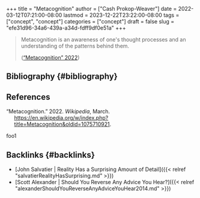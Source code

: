 +++
title = "Metacognition"
author = ["Cash Prokop-Weaver"]
date = 2022-03-12T07:21:00-08:00
lastmod = 2023-12-22T23:22:00-08:00
tags = ["concept", "concept"]
categories = ["concept"]
draft = false
slug = "efe31d96-34a6-439a-a34d-fdff9df0e51a"
+++

> Metacognition is an awareness of one's thought processes and an understanding of the patterns behind them.
>
> (<a href="#citeproc_bib_item_1">“Metacognition” 2022</a>)


## Bibliography {#bibliography}

## References

<style>.csl-entry{text-indent: -1.5em; margin-left: 1.5em;}</style><div class="csl-bib-body">
  <div class="csl-entry"><a id="citeproc_bib_item_1"></a>“Metacognition.” 2022. <i>Wikipedia</i>, March. <a href="https://en.wikipedia.org/w/index.php?title=Metacognition&oldid=1075710921">https://en.wikipedia.org/w/index.php?title=Metacognition&#38;oldid=1075710921</a>.</div>
</div>

foo1


## Backlinks {#backlinks}

-   [John Salvatier | Reality Has a Surprising Amount of Detail]({{< relref "salvatierRealityHasSurprising.md" >}})
-   [Scott Alexander | Should You Reverse Any Advice You Hear?]({{< relref "alexanderShouldYouReverseAnyAdviceYouHear2014.md" >}})
